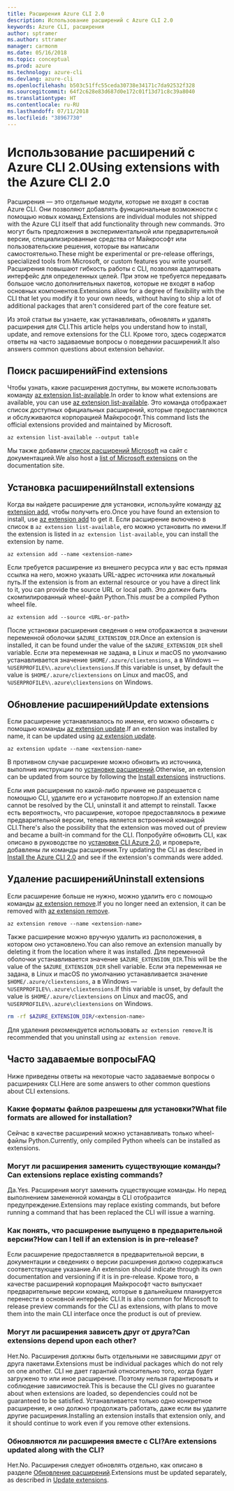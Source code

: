 ```yaml
---
title: Расширения Azure CLI 2.0
description: Использование расширений с Azure CLI 2.0
keywords: Azure CLI, расширения
author: sptramer
ms.author: sttramer
manager: carmonm
ms.date: 05/16/2018
ms.topic: conceptual
ms.prod: azure
ms.technology: azure-cli
ms.devlang: azure-cli
ms.openlocfilehash: b503c51ffc55ceda30738e34171c7da92532f328
ms.sourcegitcommit: 64f2c628e83d687d0e172c01f13d71c8c39a8040
ms.translationtype: HT
ms.contentlocale: ru-RU
ms.lasthandoff: 07/11/2018
ms.locfileid: "38967730"
---
```

# <a name="using-extensions-with-the-azure-cli-20"></a><span data-ttu-id="4b020-104">Использование расширений с Azure CLI 2.0</span><span class="sxs-lookup"><span data-stu-id="4b020-104">Using extensions with the Azure CLI 2.0</span></span>

<span data-ttu-id="4b020-105">Расширения — это отдельные модули, которые не входят в состав Azure CLI. Они позволяют добавлять функциональные возможности с помощью новых команд.</span><span class="sxs-lookup"><span data-stu-id="4b020-105">Extensions are individual modules not shipped with the Azure CLI itself that add functionality through new commands.</span></span> <span data-ttu-id="4b020-106">Это могут быть предложения в экспериментальной или предварительной версии, специализированные средства от Майкрософт или пользовательские решения, которые вы написали самостоятельно.</span><span class="sxs-lookup"><span data-stu-id="4b020-106">These might be experimental or pre-release offerings, specialized tools from Microsoft, or custom features you write yourself.</span></span> <span data-ttu-id="4b020-107">Расширения повышают гибкость работы с CLI, позволяя адаптировать интерфейс для определенных целей. При этом не требуется передавать большое число дополнительных пакетов, которые не входят в набор основных компонентов.</span><span class="sxs-lookup"><span data-stu-id="4b020-107">Extensions allow for a degree of flexibility with the CLI that let you modify it to your own needs, without having to ship a lot of additional packages that aren't considered part of the core feature set.</span></span>

<span data-ttu-id="4b020-108">Из этой статьи вы узнаете, как устанавливать, обновлять и удалять расширения для CLI.</span><span class="sxs-lookup"><span data-stu-id="4b020-108">This article helps you understand how to install, update, and remove extensions for the CLI.</span></span> <span data-ttu-id="4b020-109">Кроме того, здесь содержатся ответы на часто задаваемые вопросы о поведении расширений.</span><span class="sxs-lookup"><span data-stu-id="4b020-109">It also answers common questions about extension behavior.</span></span>

## <a name="find-extensions"></a><span data-ttu-id="4b020-110">Поиск расширений</span><span class="sxs-lookup"><span data-stu-id="4b020-110">Find extensions</span></span>

<span data-ttu-id="4b020-111">Чтобы узнать, какие расширения доступны, вы можете использовать команду [az extension list-available](/cli/azure/extension#az-extension-list-available).</span><span class="sxs-lookup"><span data-stu-id="4b020-111">In order to know what extensions are available, you can use [az extension list-available](/cli/azure/extension#az-extension-list-available).</span></span> <span data-ttu-id="4b020-112">Это команда отображает список доступных официальных расширений, которые предоставляются и обслуживаются корпорацией Майкрософт.</span><span class="sxs-lookup"><span data-stu-id="4b020-112">This command lists the official extensions provided and maintained by Microsoft.</span></span>

```azurecli-interactive
az extension list-available --output table
```

<span data-ttu-id="4b020-113">Мы также добавили [список расширений Microsoft](azure-cli-extensions-list.md) на сайт с документацией.</span><span class="sxs-lookup"><span data-stu-id="4b020-113">We also host a [list of Microsoft extensions](azure-cli-extensions-list.md) on the documentation site.</span></span>

## <a name="install-extensions"></a><span data-ttu-id="4b020-114">Установка расширений</span><span class="sxs-lookup"><span data-stu-id="4b020-114">Install extensions</span></span>

<span data-ttu-id="4b020-115">Когда вы найдете расширение для установки, используйте команду [az extension add](https://docs.microsoft.com/cli/azure/extension#az-extension-add), чтобы получить его.</span><span class="sxs-lookup"><span data-stu-id="4b020-115">Once you have found an extension to install, use [az extension add](https://docs.microsoft.com/cli/azure/extension#az-extension-add) to get it.</span></span> <span data-ttu-id="4b020-116">Если расширение включено в список в `az extension list-available`, его можно установить по имени.</span><span class="sxs-lookup"><span data-stu-id="4b020-116">If the extension is listed in `az extension list-available`, you can install the extension by name.</span></span>

```azurecli-interactive
az extension add --name <extension-name>
```

<span data-ttu-id="4b020-117">Если требуется расширение из внешнего ресурса или у вас есть прямая ссылка на него, можно указать URL-адрес источника или локальный путь.</span><span class="sxs-lookup"><span data-stu-id="4b020-117">If the extension is from an external resource or you have a direct link to it, you can provide the source URL or local path.</span></span> <span data-ttu-id="4b020-118">Это _должен_ быть скомпилированный wheel-файл Python.</span><span class="sxs-lookup"><span data-stu-id="4b020-118">This _must_ be a compiled Python wheel file.</span></span>

```azurecli-interactive
az extension add --source <URL-or-path>
```

<span data-ttu-id="4b020-119">После установки расширения сведения о нем отображаются в значении переменной оболочки `$AZURE_EXTENSION_DIR`.</span><span class="sxs-lookup"><span data-stu-id="4b020-119">Once an extension is installed, it can be found under the value of the `$AZURE_EXTENSION_DIR` shell variable.</span></span> <span data-ttu-id="4b020-120">Если эта переменная не задана, в Linux и macOS по умолчанию устанавливается значение `$HOME/.azure/cliextensions`, а в Windows — `%USERPROFILE%\.azure\cliextensions`.</span><span class="sxs-lookup"><span data-stu-id="4b020-120">If this variable is unset, by default the value is `$HOME/.azure/cliextensions` on Linux and macOS, and `%USERPROFILE%\.azure\cliextensions` on Windows.</span></span>

## <a name="update-extensions"></a><span data-ttu-id="4b020-121">Обновление расширений</span><span class="sxs-lookup"><span data-stu-id="4b020-121">Update extensions</span></span>

<span data-ttu-id="4b020-122">Если расширение устанавливалось по имени, его можно обновить с помощью команды [az extension update](https://docs.microsoft.com/cli/azure/extension#az-extension-update).</span><span class="sxs-lookup"><span data-stu-id="4b020-122">If an extension was installed by name, it can be updated using [az extension update](https://docs.microsoft.com/cli/azure/extension#az-extension-update).</span></span>

```azurecli-interactive
az extension update --name <extension-name>
```

<span data-ttu-id="4b020-123">В противном случае расширение можно обновить из источника, выполнив инструкции по [установке расширений](#install-extensions).</span><span class="sxs-lookup"><span data-stu-id="4b020-123">Otherwise, an extension can be updated from source by following the [Install extensions](#install-extensions) instructions.</span></span>

<span data-ttu-id="4b020-124">Если имя расширения по какой-либо причине не разрешается с помощью CLI, удалите его и установите повторно.</span><span class="sxs-lookup"><span data-stu-id="4b020-124">If an extension name cannot be resolved by the CLI, uninstall it and attempt to reinstall.</span></span> <span data-ttu-id="4b020-125">Также есть вероятность, что расширение, которое предоставлялось в режиме предварительной версии, теперь является встроенной командой CLI.</span><span class="sxs-lookup"><span data-stu-id="4b020-125">There's also the possibility that the extension was moved out of preview and became a built-in command for the CLI.</span></span> <span data-ttu-id="4b020-126">Попробуйте обновить CLI, как описано в руководстве по [установке CLI Azure 2.0](install-azure-cli.md), и проверьте, добавлены ли команды расширения.</span><span class="sxs-lookup"><span data-stu-id="4b020-126">Try updating the CLI as described in [Install the Azure CLI 2.0](install-azure-cli.md) and see if the extension's commands were added.</span></span>

## <a name="uninstall-extensions"></a><span data-ttu-id="4b020-127">Удаление расширений</span><span class="sxs-lookup"><span data-stu-id="4b020-127">Uninstall extensions</span></span>

<span data-ttu-id="4b020-128">Если расширение больше не нужно, можно удалить его с помощью команды [az extension remove](https://docs.microsoft.com/cli/azure/extension#az-extension-remove).</span><span class="sxs-lookup"><span data-stu-id="4b020-128">If you no longer need an extension, it can be removed with [az extension remove](https://docs.microsoft.com/cli/azure/extension#az-extension-remove).</span></span>

```azurecli-interactive
az extension remove --name <extension-name>
```

<span data-ttu-id="4b020-129">Также расширение можно вручную удалить из расположения, в котором оно установлено.</span><span class="sxs-lookup"><span data-stu-id="4b020-129">You can also remove an extension manually by deleting it from the location where it was installed.</span></span> <span data-ttu-id="4b020-130">Для переменной оболочки устанавливается значение `$AZURE_EXTENSION_DIR`.</span><span class="sxs-lookup"><span data-stu-id="4b020-130">This will be the value of the `$AZURE_EXTENSION_DIR` shell variable.</span></span>
<span data-ttu-id="4b020-131">Если эта переменная не задана, в Linux и macOS по умолчанию устанавливается значение `$HOME/.azure/cliextensions`, а в Windows — `%USERPROFILE%\.azure\cliextensions`.</span><span class="sxs-lookup"><span data-stu-id="4b020-131">If this variable is unset, by default the value is `$HOME/.azure/cliextensions` on Linux and macOS, and `%USERPROFILE%\.azure\cliextensions` on Windows.</span></span>

```bash
rm -rf $AZURE_EXTENSION_DIR/<extension-name>
```

<span data-ttu-id="4b020-132">Для удаления рекомендуется использовать `az extension remove`.</span><span class="sxs-lookup"><span data-stu-id="4b020-132">It is recommended that you uninstall using `az extension remove`.</span></span>

## <a name="faq"></a><span data-ttu-id="4b020-133">Часто задаваемые вопросы</span><span class="sxs-lookup"><span data-stu-id="4b020-133">FAQ</span></span>

<span data-ttu-id="4b020-134">Ниже приведены ответы на некоторые часто задаваемые вопросы о расширениях CLI.</span><span class="sxs-lookup"><span data-stu-id="4b020-134">Here are some answers to other common questions about CLI extensions.</span></span>

### <a name="what-file-formats-are-allowed-for-installation"></a><span data-ttu-id="4b020-135">Какие форматы файлов разрешены для установки?</span><span class="sxs-lookup"><span data-stu-id="4b020-135">What file formats are allowed for installation?</span></span>

<span data-ttu-id="4b020-136">Сейчас в качестве расширений можно устанавливать только wheel-файлы Python.</span><span class="sxs-lookup"><span data-stu-id="4b020-136">Currently, only compiled Python wheels can be installed as extensions.</span></span>

### <a name="can-extensions-replace-existing-commands"></a><span data-ttu-id="4b020-137">Могут ли расширения заменить существующие команды?</span><span class="sxs-lookup"><span data-stu-id="4b020-137">Can extensions replace existing commands?</span></span>

<span data-ttu-id="4b020-138">Да.</span><span class="sxs-lookup"><span data-stu-id="4b020-138">Yes.</span></span> <span data-ttu-id="4b020-139">Расширения могут заменить существующие команды. Но перед выполнением замененной команды в CLI отобразится предупреждение.</span><span class="sxs-lookup"><span data-stu-id="4b020-139">Extensions may replace existing commands, but before running a command that has been replaced the CLI will issue a warning.</span></span>

### <a name="how-can-i-tell-if-an-extension-is-in-pre-release"></a><span data-ttu-id="4b020-140">Как понять, что расширение выпущено в предварительной версии?</span><span class="sxs-lookup"><span data-stu-id="4b020-140">How can I tell if an extension is in pre-release?</span></span>

<span data-ttu-id="4b020-141">Если расширение предоставляется в предварительной версии, в документации и сведениях о версии расширения должно содержаться соответствующее указание.</span><span class="sxs-lookup"><span data-stu-id="4b020-141">An extension should indicate through its own documentation and versioning if it is in pre-release.</span></span> <span data-ttu-id="4b020-142">Кроме того, в качестве расширений корпорация Майкрософт часто выпускает предварительные версии команд, которые в дальнейшем планируется перенести в основной интерфейс CLI.</span><span class="sxs-lookup"><span data-stu-id="4b020-142">It is also common for Microsoft to release preview commands for the CLI as extensions, with plans to move them into the main CLI interface once the product is out of preview.</span></span>

### <a name="can-extensions-depend-upon-each-other"></a><span data-ttu-id="4b020-143">Могут ли расширения зависеть друг от друга?</span><span class="sxs-lookup"><span data-stu-id="4b020-143">Can extensions depend upon each other?</span></span>

<span data-ttu-id="4b020-144">Нет.</span><span class="sxs-lookup"><span data-stu-id="4b020-144">No.</span></span> <span data-ttu-id="4b020-145">Расширения должны быть отдельными не зависящими друг от друга пакетами.</span><span class="sxs-lookup"><span data-stu-id="4b020-145">Extensions must be individual packages which do not rely on one another.</span></span> <span data-ttu-id="4b020-146">CLI не дает гарантий относительно того, когда будет загружено то или иное расширение. Поэтому нельзя гарантировать и соблюдение зависимостей.</span><span class="sxs-lookup"><span data-stu-id="4b020-146">This is because the CLI gives no guarantee about when extensions are loaded, so dependencies could not be guaranteed to be satisfied.</span></span> <span data-ttu-id="4b020-147">Устанавливается только одно конкретное расширение, и оно должно продолжать работать, даже если вы удалите другие расширения.</span><span class="sxs-lookup"><span data-stu-id="4b020-147">Installing an extension installs that extension only, and it should continue to work even if you remove other extensions.</span></span>

### <a name="are-extensions-updated-along-with-the-cli"></a><span data-ttu-id="4b020-148">Обновляются ли расширения вместе с CLI?</span><span class="sxs-lookup"><span data-stu-id="4b020-148">Are extensions updated along with the CLI?</span></span>

<span data-ttu-id="4b020-149">Нет.</span><span class="sxs-lookup"><span data-stu-id="4b020-149">No.</span></span> <span data-ttu-id="4b020-150">Расширения следует обновлять отдельно, как описано в разделе [Обновление расширений](#update-extensions).</span><span class="sxs-lookup"><span data-stu-id="4b020-150">Extensions must be updated separately, as described in [Update extensions](#update-extensions).</span></span>
